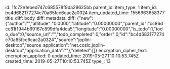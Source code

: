 id: 1fc72e1ebed747c685578f9da28625bb
parent_id: 
item_type: 1
item_id: bc4d682177274c70a65fcc6cac2a0324
item_updated_time: 1556963658377
title_diff: 
body_diff: 
metadata_diff: {"new":{"author":"","altitude":"0.0000","latitude":"0.00000000","parent_id":"cc86dcc81f1944b69167c899dfa4dca5","longitude":"0.00000000","is_todo":1,"todo_due":0,"source_url":"","todo_completed":0,"order":0,"id":"bc4d682177274c70a65fcc6cac2a0324","source":"joplin-desktop","source_application":"net.cozic.joplin-desktop","application_data":""},"deleted":[]}
encryption_cipher_text: 
encryption_applied: 0
updated_time: 2019-05-27T10:10:53.745Z
created_time: 2019-05-27T10:10:53.745Z
type_: 13